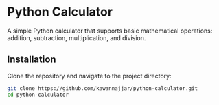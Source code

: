 # Python Calculator

A simple Python calculator that supports basic mathematical operations: addition, subtraction, multiplication, and division.

## Installation

Clone the repository and navigate to the project directory:

```bash
git clone https://github.com/kawannajjar/python-calculator.git
cd python-calculator
